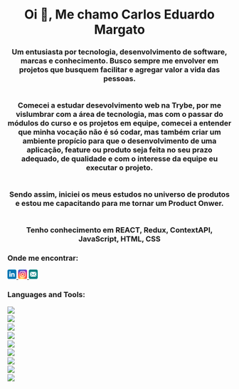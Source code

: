 <h1 align="center">Oi 👋, Me chamo Carlos Eduardo Margato</h1>
<h3 align="center">Um entusiasta por tecnologia, desenvolvimento de software, marcas e conhecimento.
Busco sempre me envolver em projetos que busquem facilitar e agregar valor a vida das pessoas.</br>
</br>
</br>
    Comecei a estudar desevolvimento web na Trybe, por me vislumbrar com a área de tecnologia, mas com o passar do módulos do curso e os projetos em equipe, comecei a entender que minha vocação não é só codar, mas também criar um ambiente propício para que o desenvolvimento de uma aplicação, feature ou produto seja feita no seu prazo adequado, de qualidade e com o interesse da equipe eu executar o projeto.</br>
</br>
</br>
    Sendo assim, iniciei os meus estudos no universo de produtos e estou me capacitando para me tornar um Product Onwer.</br>
</br>
</br>
Tenho conhecimento em REACT, Redux, ContextAPI, JavaScript, HTML, CSS</h3>

<h3 align="left">Onde me encontrar:</h3>
<p align="left">
    <a href="https://www.linkedin.com/in/carlos-margato/" >
      <img src="https://raw.githubusercontent.com/edent/SuperTinyIcons/bed6907f8e4f5cb5bb21299b9070f4d7c51098c0/images/svg/linkedin.svg" width="4%" />
    </a>
    <a href="https://www.instagram.com/cemargato/" >
      <img src="https://raw.githubusercontent.com/edent/SuperTinyIcons/bed6907f8e4f5cb5bb21299b9070f4d7c51098c0/images/svg/instagram.svg" width="4%"/>
    </a>
    <a href="mailto:cemargato@gmail.com?subject=Contato%20iniciado%20por%20github">
      <img src="https://raw.githubusercontent.com/edent/SuperTinyIcons/bed6907f8e4f5cb5bb21299b9070f4d7c51098c0/images/svg/email.svg" width="4%" />
    </a>
</p>

<h3 align="left">Languages and Tools:</h3>
<p align="left">
  <img src="https://img.shields.io/badge/HTML5-E34F26?style=for-the-badge&logo=html5&logoColor=white" /></br>
  <img src="https://img.shields.io/badge/CSS3-1572B6?style=for-the-badge&logo=css3&logoColor=white" /></br>
  <img src="https://img.shields.io/badge/JavaScript-F7DF1E?style=for-the-badge&logo=javascript&logoColor=black" /></br>
  <img src="https://img.shields.io/badge/React-20232A?style=for-the-badge&logo=react&logoColor=61DAFB" /></br>
  <img src="https://img.shields.io/badge/Redux-593D88?style=for-the-badge&logo=redux&logoColor=white" /></br>
  <img src="https://img.shields.io/badge/Jest-C21325?style=for-the-badge&logo=jest&logoColor=white" /></br>
  <img src="https://img.shields.io/badge/MongoDB-4EA94B?style=for-the-badge&logo=mongodb&logoColor=white" /></br>
  <img src="https://img.shields.io/badge/MySQL-00000F?style=for-the-badge&logo=mysql&logoColor=white" /></br>
  <img src="https://img.shields.io/badge/Node.js-43853D?style=for-the-badge&logo=node.js&logoColor=white"/></br>
</p>
